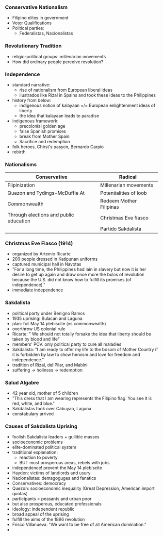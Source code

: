 ### Conservative Nationalism
- Filipino elites in government
- Voter Qualifications
- Political parties:
	- Federalistas, Nacionalistas
### Revolutionary Tradition
- religio-political groups: millenarian movements
- How did ordinary people perceive revolution?
### Independence
- standard narrative:
	- rise of nationalism from European liberal ideas
	- ilustrados like Rizal in Spains and took these ideas to the Philippines
- history from below:
	- indigenous notion of kalayaan =/= European enlightenment ideas of liberty
	- the idea that kalayaan leads to paradise
- Indigenous framework:
	- precolonial golden age
	- false Spanish promises
	- break from Mother Spain
	- Sacrifice and redemption
- folk heroes, Chirst's pasyon, Bernardo Carpio
- rebirth
### Nationalisms

| Conservative                           | Radical                 |
| -------------------------------------- | ----------------------- |
| Fiipinization                          | Millenarian movements   |
| Quezon and Tydings-McDuffie At         | Potentialities of loob  |
| Commonwealth                           | Redeem Mother Filipinas |
| Through elections and public education | Christmas Eve fiasco    |
|                                        | Partido Sakdalista      |
### Christmas Eve Fiasco (1914)
- organized by Artemio Ricarte
- 200 people dressed in Katipunan uniforms
- captured municipal hall in Navotas
- "For a long time, the Philippines had lain in slavery but now it is her desire to get up again and draw once more the bolos of revolution because the U.S. did not know how to fulfill its promises (of independence)."
- immediate independence
### Sakdalista
- political party under Benigno Ramos
- 1935 uprising: Bulacan and Laguna
- plan: foil May 14 plebiscite (vs commonwealth)
- overthrow US colonial rule
- Ricarte: " We should not totally forsake the idea that liberty should be taken by blood and life"
- members' POV: only political party to cure all maladies
- Sakdalista: "I am ready to offer my life to the bosom of Mother Country if it is forbidden by law to show heroism and love for freedom and independence."
- tradition of Rizal, del Pilar, and Mabini
- suffering -> holiness -> redemption
### Salud Algabre
- 42 year old, mother of 5 children
- "This dress that I am wearing represents the Filipino flag. You see it is red, white, and blue."
- Sakdalistas took over Cabuyao, Laguna
- constabulary arrived
### Causes of Sakdalista Uprising
- foolish Sakdalista leaders + gullible masses
- socioeconomic problems
- elite-dominated political system
- traditional explanation:
	- reaction to poverty
	- BUT most prosperous areas, rebels with jobs
- independence! prevent the May 14 plebiscite
- Hayden: victims of landlords and usury
- Nacionalistas: demagoguges and fanatics
- Conservatives: democracy
- Quezon: socioeconomic inequality (Great Depression, American import quotas)
- participants = peasants and urban poor
- but also prosperous, educated professionals
- ideology: independent republic
- broad appeal of the uprising
- fulfill the aims of the 1896 revolution
- Frisco Villanueva: "We want to be free of all American domination."
- 
